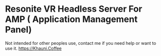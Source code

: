 # Resonite VR Headless Server For AMP ( Application Management Panel)
Not intended for other peoples use, contact me if you need help or want to use it.
https://Khauni.Coffee
